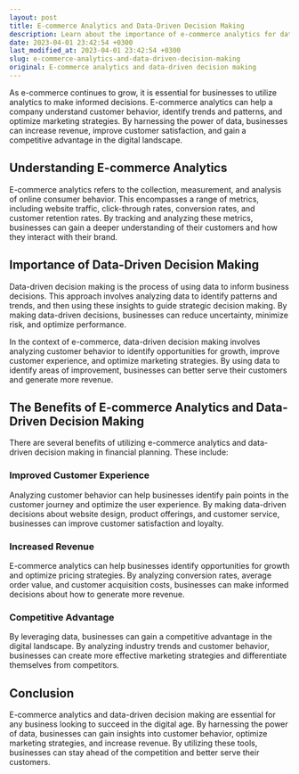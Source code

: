 ```yaml
---
layout: post
title: E-commerce Analytics and Data-Driven Decision Making
description: Learn about the importance of e-commerce analytics for data-driven decision making in financial planning.
date: 2023-04-01 23:42:54 +0300
last_modified_at: 2023-04-01 23:42:54 +0300
slug: e-commerce-analytics-and-data-driven-decision-making
original: E-commerce analytics and data-driven decision making
---
```

As e-commerce continues to grow, it is essential for businesses to utilize analytics to make informed decisions. E-commerce analytics can help a company understand customer behavior, identify trends and patterns, and optimize marketing strategies. By harnessing the power of data, businesses can increase revenue, improve customer satisfaction, and gain a competitive advantage in the digital landscape.

## Understanding E-commerce Analytics

E-commerce analytics refers to the collection, measurement, and analysis of online consumer behavior. This encompasses a range of metrics, including website traffic, click-through rates, conversion rates, and customer retention rates. By tracking and analyzing these metrics, businesses can gain a deeper understanding of their customers and how they interact with their brand.

## Importance of Data-Driven Decision Making

Data-driven decision making is the process of using data to inform business decisions. This approach involves analyzing data to identify patterns and trends, and then using these insights to guide strategic decision making. By making data-driven decisions, businesses can reduce uncertainty, minimize risk, and optimize performance.

In the context of e-commerce, data-driven decision making involves analyzing customer behavior to identify opportunities for growth, improve customer experience, and optimize marketing strategies. By using data to identify areas of improvement, businesses can better serve their customers and generate more revenue.

## The Benefits of E-commerce Analytics and Data-Driven Decision Making

There are several benefits of utilizing e-commerce analytics and data-driven decision making in financial planning. These include:

### Improved Customer Experience

Analyzing customer behavior can help businesses identify pain points in the customer journey and optimize the user experience. By making data-driven decisions about website design, product offerings, and customer service, businesses can improve customer satisfaction and loyalty.

### Increased Revenue

E-commerce analytics can help businesses identify opportunities for growth and optimize pricing strategies. By analyzing conversion rates, average order value, and customer acquisition costs, businesses can make informed decisions about how to generate more revenue.

### Competitive Advantage

By leveraging data, businesses can gain a competitive advantage in the digital landscape. By analyzing industry trends and customer behavior, businesses can create more effective marketing strategies and differentiate themselves from competitors.

## Conclusion

E-commerce analytics and data-driven decision making are essential for any business looking to succeed in the digital age. By harnessing the power of data, businesses can gain insights into customer behavior, optimize marketing strategies, and increase revenue. By utilizing these tools, businesses can stay ahead of the competition and better serve their customers.